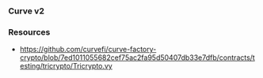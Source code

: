 ### Curve v2

### Resources

-   https://github.com/curvefi/curve-factory-crypto/blob/7ed1011055682cef75ac2fa95d50407db33e7dfb/contracts/testing/tricrypto/Tricrypto.vy
